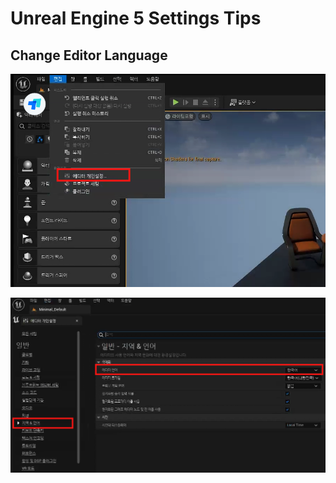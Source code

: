 # Unreal Engine 5 Settings Tips

## Change Editor Language

![step1](images/change_lang_step1.png)

![step2](images/change_lang_step2.png)
